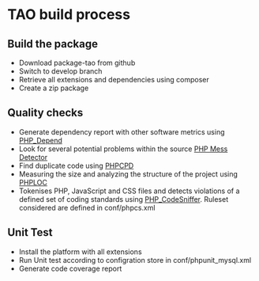 TAO build process
=================

Build the package
-----------------

 - Download package-tao from github
 - Switch to develop branch
 - Retrieve all extensions and dependencies using composer
 - Create a zip package
 

Quality checks
--------------

  - Generate dependency report with other software metrics using [PHP_Depend](http://pdepend.org)
  - Look for several potential problems within the source [PHP Mess Detector](http://phpmd.org)
  - Find duplicate code using [PHPCPD](https://github.com/sebastianbergmann/phpcpd)
  - Measuring the size and analyzing the structure of the project using [PHPLOC](https://github.com/sebastianbergmann/phploc)
  - Tokenises PHP, JavaScript and CSS files and detects violations of a defined set of coding standards using [PHP_CodeSniffer]( http://github.com/squizlabs/PHP_CodeSniffer). Ruleset considered are defined in conf/phpcs.xml


Unit Test
---------

  - Install the platform with all extensions
  - Run Unit test according to configration store in conf/phpunit_mysql.xml
  - Generate code coverage report
